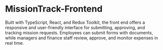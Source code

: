 # MissionTrack-Frontend
Built with TypeScript, React, and Redux Toolkit, the front end offers a responsive and user-friendly interface for submitting, approving, and tracking mission requests. Employees can submit forms with documents, while managers and finance staff review, approve, and monitor expenses in real time.
